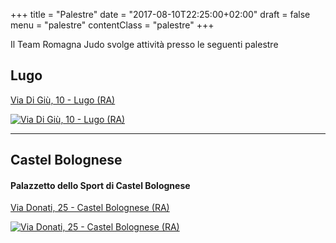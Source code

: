 +++
title = "Palestre"
date =  "2017-08-10T22:25:00+02:00"
draft = false
menu =  "palestre"
contentClass = "palestre"
+++

Il Team Romagna Judo svolge attività presso le seguenti palestre


## Lugo
[Via Di Giù, 10 - Lugo (RA)][mappa-lugo]

[![Via Di Giù, 10 - Lugo (RA)](/images/maps/lugo.png)][mappa-lugo]

---

## Castel Bolognese
#### Palazzetto dello Sport di Castel Bolognese
[Via Donati, 25 - Castel Bolognese (RA)][mappa-castelbolognese]

[![Via Donati, 25 - Castel Bolognese (RA)](/images/maps/castelbolognese.png)][mappa-castelbolognese]




[mappa-lugo]: https://maps.app.goo.gl/DRyebYqbNd8X5dz17
[mappa-castelbolognese]: https://www.google.it/maps/place/Team+Romagna+Judo/@44.3160906,11.7916364,17z/data=!3m1!4b1!4m5!3m4!1s0x132b4bfe5db06c95:0xbf0a2a6d635aa079!8m2!3d44.3160906!4d11.7938251?hl=it
